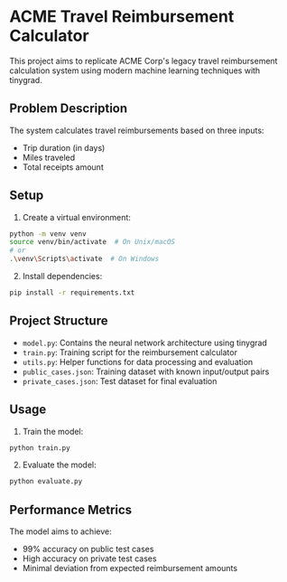 # ACME Travel Reimbursement Calculator

This project aims to replicate ACME Corp's legacy travel reimbursement calculation system using modern machine learning techniques with tinygrad.

## Problem Description

The system calculates travel reimbursements based on three inputs:
- Trip duration (in days)
- Miles traveled
- Total receipts amount

## Setup

1. Create a virtual environment:
```bash
python -m venv venv
source venv/bin/activate  # On Unix/macOS
# or
.\venv\Scripts\activate  # On Windows
```

2. Install dependencies:
```bash
pip install -r requirements.txt
```

## Project Structure

- `model.py`: Contains the neural network architecture using tinygrad
- `train.py`: Training script for the reimbursement calculator
- `utils.py`: Helper functions for data processing and evaluation
- `public_cases.json`: Training dataset with known input/output pairs
- `private_cases.json`: Test dataset for final evaluation

## Usage

1. Train the model:
```bash
python train.py
```

2. Evaluate the model:
```bash
python evaluate.py
```

## Performance Metrics

The model aims to achieve:
- 99% accuracy on public test cases
- High accuracy on private test cases
- Minimal deviation from expected reimbursement amounts
